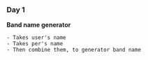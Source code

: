 ### Day 1 
**Band name generator**

```
- Takes user's name 
- Takes per's name
- Then combine them, to generator band name
```
